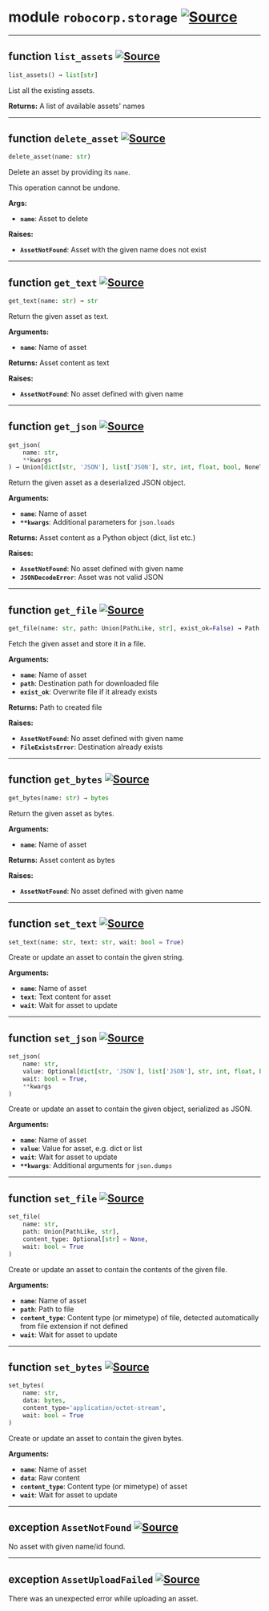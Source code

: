 <!-- markdownlint-disable -->

# module `robocorp.storage` [![Source](https://img.shields.io/badge/-source-cccccc?style=flat-square)](https://github.com/robocorp/robo/tree/master/storage/src/robocorp/storage/__init__.py#L0)





---

## function `list_assets` [![Source](https://img.shields.io/badge/-source-cccccc?style=flat-square)](https://github.com/robocorp/robo/tree/master/storage/src/robocorp/storage/__init__.py#L45)


```python
list_assets() → list[str]
```

List all the existing assets.



**Returns:**
 A list of available assets' names


---

## function `delete_asset` [![Source](https://img.shields.io/badge/-source-cccccc?style=flat-square)](https://github.com/robocorp/robo/tree/master/storage/src/robocorp/storage/__init__.py#L54)


```python
delete_asset(name: str)
```

Delete an asset by providing its `name`.

This operation cannot be undone.



**Args:**

 - <b>`name`</b>:  Asset to delete



**Raises:**

 - <b>`AssetNotFound`</b>:  Asset with the given name does not exist


---

## function `get_text` [![Source](https://img.shields.io/badge/-source-cccccc?style=flat-square)](https://github.com/robocorp/robo/tree/master/storage/src/robocorp/storage/__init__.py#L94)


```python
get_text(name: str) → str
```

Return the given asset as text.



**Arguments:**

 - <b>`name`</b>:  Name of asset



**Returns:**
Asset content as text



**Raises:**

 - <b>`AssetNotFound`</b>:  No asset defined with given name


---

## function `get_json` [![Source](https://img.shields.io/badge/-source-cccccc?style=flat-square)](https://github.com/robocorp/robo/tree/master/storage/src/robocorp/storage/__init__.py#L110)


```python
get_json(
    name: str,
    **kwargs
) → Union[dict[str, 'JSON'], list['JSON'], str, int, float, bool, NoneType]
```

Return the given asset as a deserialized JSON object.



**Arguments:**

 - <b>`name`</b>:  Name of asset
 - <b>`**kwargs`</b>:  Additional parameters for `json.loads`



**Returns:**
Asset content as a Python object (dict, list etc.)



**Raises:**

 - <b>`AssetNotFound`</b>:  No asset defined with given name
 - <b>`JSONDecodeError`</b>:  Asset was not valid JSON


---

## function `get_file` [![Source](https://img.shields.io/badge/-source-cccccc?style=flat-square)](https://github.com/robocorp/robo/tree/master/storage/src/robocorp/storage/__init__.py#L128)


```python
get_file(name: str, path: Union[PathLike, str], exist_ok=False) → Path
```

Fetch the given asset and store it in a file.



**Arguments:**

 - <b>`name`</b>:  Name of asset
 - <b>`path`</b>:  Destination path for downloaded file
 - <b>`exist_ok`</b>:  Overwrite file if it already exists



**Returns:**
Path to created file



**Raises:**

 - <b>`AssetNotFound`</b>:  No asset defined with given name
 - <b>`FileExistsError`</b>:  Destination already exists


---

## function `get_bytes` [![Source](https://img.shields.io/badge/-source-cccccc?style=flat-square)](https://github.com/robocorp/robo/tree/master/storage/src/robocorp/storage/__init__.py#L153)


```python
get_bytes(name: str) → bytes
```

Return the given asset as bytes.



**Arguments:**

 - <b>`name`</b>:  Name of asset



**Returns:**
Asset content as bytes



**Raises:**

 - <b>`AssetNotFound`</b>:  No asset defined with given name


---

## function `set_text` [![Source](https://img.shields.io/badge/-source-cccccc?style=flat-square)](https://github.com/robocorp/robo/tree/master/storage/src/robocorp/storage/__init__.py#L184)


```python
set_text(name: str, text: str, wait: bool = True)
```

Create or update an asset to contain the given string.



**Arguments:**

 - <b>`name`</b>:  Name of asset
 - <b>`text`</b>:  Text content for asset
 - <b>`wait`</b>:  Wait for asset to update


---

## function `set_json` [![Source](https://img.shields.io/badge/-source-cccccc?style=flat-square)](https://github.com/robocorp/robo/tree/master/storage/src/robocorp/storage/__init__.py#L197)


```python
set_json(
    name: str,
    value: Optional[dict[str, 'JSON'], list['JSON'], str, int, float, bool],
    wait: bool = True,
    **kwargs
)
```

Create or update an asset to contain the given object, serialized as JSON.



**Arguments:**

 - <b>`name`</b>:  Name of asset
 - <b>`value`</b>:  Value for asset, e.g. dict or list
 - <b>`wait`</b>:  Wait for asset to update
 - <b>`**kwargs`</b>:  Additional arguments for `json.dumps`


---

## function `set_file` [![Source](https://img.shields.io/badge/-source-cccccc?style=flat-square)](https://github.com/robocorp/robo/tree/master/storage/src/robocorp/storage/__init__.py#L211)


```python
set_file(
    name: str,
    path: Union[PathLike, str],
    content_type: Optional[str] = None,
    wait: bool = True
)
```

Create or update an asset to contain the contents of the given file.



**Arguments:**

 - <b>`name`</b>:  Name of asset
 - <b>`path`</b>:  Path to file
 - <b>`content_type`</b>:  Content type (or mimetype) of file, detected automatically from file extension if not defined
 - <b>`wait`</b>:  Wait for asset to update


---

## function `set_bytes` [![Source](https://img.shields.io/badge/-source-cccccc?style=flat-square)](https://github.com/robocorp/robo/tree/master/storage/src/robocorp/storage/__init__.py#L241)


```python
set_bytes(
    name: str,
    data: bytes,
    content_type='application/octet-stream',
    wait: bool = True
)
```

Create or update an asset to contain the given bytes.



**Arguments:**

 - <b>`name`</b>:  Name of asset
 - <b>`data`</b>:  Raw content
 - <b>`content_type`</b>:  Content type (or mimetype) of asset
 - <b>`wait`</b>:  Wait for asset to update


---

## exception `AssetNotFound` [![Source](https://img.shields.io/badge/-source-cccccc?style=flat-square)](https://github.com/robocorp/robo/tree/master/storage/src/robocorp/storage/_client.py#L30)

No asset with given name/id found.





---

## exception `AssetUploadFailed` [![Source](https://img.shields.io/badge/-source-cccccc?style=flat-square)](https://github.com/robocorp/robo/tree/master/storage/src/robocorp/storage/_client.py#L34)

There was an unexpected error while uploading an asset.





